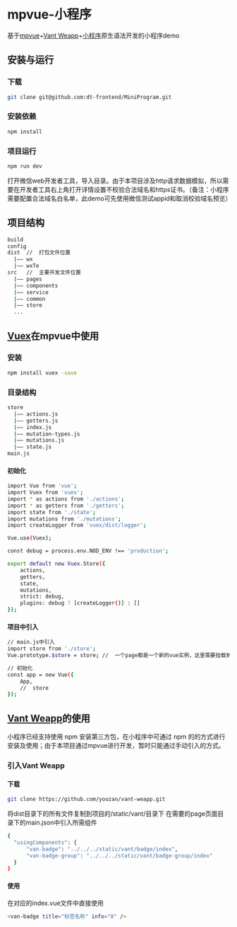 # mpvue-小程序
基于[mpvue](http://mpvue.com)+[Vant Weapp](https://youzan.github.io/vant-weapp)+[小程序](https://developers.weixin.qq.com/miniprogram/dev/)原生语法开发的小程序demo

## 安装与运行
### 下载
```bash
git clone git@github.com:dt-frontend/MiniProgram.git
```
### 安装依赖
```bash
npm install
```
### 项目运行
```bash
npm run dev
```
打开微信web开发者工具，导入目录。由于本项目涉及http请求数据模拟，所以需要在开发者工具右上角打开详情设置不校验合法域名和https证书。（备注：小程序需要配置合法域名白名单，此demo可先使用微信测试appid和取消校验域名预览）

## 项目结构
```bash
build
config
dist  //  打包文件位置
  |—— wx
  |—— wxTe
src   //  主要开发文件位置
  |—— pages
  |—— components
  |—— service
  |—— common
  |—— store
  ...
```

## [Vuex](https://vuex.vuejs.org)在mpvue中使用
### 安装
```bash
npm install vuex -save
```
### 目录结构
```bash
store
  |—— actions.js
  |—— getters.js
  |—— index.js
  |—— mutation-types.js
  |—— mutations.js
  |—— state.js
main.js
```
#### 初始化
```bash
import Vue from 'vue';
import Vuex from 'vuex';
import * as actions from './actions';
import * as getters from './getters';
import state from './state';
import mutations from './mutations';
import createLogger from 'vuex/dist/logger';

Vue.use(Vuex);

const debug = process.env.NOD_ENV !== 'production';

export default new Vuex.Store({
    actions,
    getters,
    state,
    mutations,
    strict: debug,
    plugins: debug ? [createLogger()] : []
});
```
#### 项目中引入
```bash
// main.js中引入
import store from './store';
Vue.prototype.$store = store; //  一个page都是一个新的vue实例，这里需要挂载到Vue原型中

// 初始化
const app = new Vue({
    App,
    //  store
});
```
## [Vant Weapp](https://youzan.github.io/vant-weapp)的使用
小程序已经支持使用 npm 安装第三方包，在小程序中可通过 npm 的的方式进行安装及使用；由于本项目通过mpvue进行开发，暂时只能通过手动引入的方式。
### 引入Vant Weapp
#### 下载
```bash
git clone https://github.com/youzan/vant-weapp.git
```
将dist目录下的所有文件复制到项目的/static/vant/目录下
在需要的page页面目录下的main.json中引入所需组件
```bash
{
  "usingComponents": {
      "van-badge": "../../../static/vant/badge/index",
      "van-badge-group": "../../../static/vant/badge-group/index"
  }
}
```
#### 使用
在对应的index.vue文件中直接使用
```bash
<van-badge title="标签名称" info="8" />
```
